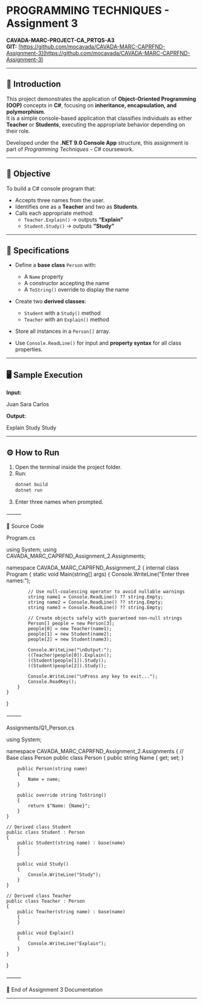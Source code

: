 
# PROGRAMMING TECHNIQUES - Assignment 3

**CAVADA-MARC-PROJECT-CA_PRTQS-A3**  
**GIT:** [https://github.com/mocavada/CAVADA-MARC-CAPRFND-Assignment-3](https://github.com/mocavada/CAVADA-MARC-CAPRFND-Assignment-3)

---

## 📘 Introduction
This project demonstrates the application of **Object-Oriented Programming (OOP)** concepts in **C#**, focusing on **inheritance, encapsulation, and polymorphism**.  
It is a simple console-based application that classifies individuals as either **Teacher** or **Students**, executing the appropriate behavior depending on their role.  

Developed under the **.NET 9.0 Console App** structure, this assignment is part of *Programming Techniques - C#* coursework.

---

## 🧠 Objective
To build a C# console program that:
- Accepts three names from the user.
- Identifies one as a **Teacher** and two as **Students**.
- Calls each appropriate method:
  - `Teacher.Explain()` → outputs **“Explain”**
  - `Student.Study()` → outputs **“Study”**

---

## 🧩 Specifications
- Define a **base class** `Person` with:
  - A `Name` property
  - A constructor accepting the name
  - A `ToString()` override to display the name

- Create two **derived classes**:
  - `Student` with a `Study()` method
  - `Teacher` with an `Explain()` method

- Store all instances in a `Person[]` array.
- Use `Console.ReadLine()` for input and **property syntax** for all class properties.

---

## 🖥️ Sample Execution

**Input:**

Juan
Sara
Carlos

**Output:**

Explain
Study
Study

---

## ⚙️ How to Run
1. Open the terminal inside the project folder.  
2. Run:
   ```bash
   dotnet build
   dotnet run

3.	Enter three names when prompted.




⸻

🧮 Source Code

Program.cs

using System;
using CAVADA_MARC_CAPRFND_Assignment_2.Assignments;

namespace CAVADA_MARC_CAPRFND_Assignment_2
{
    internal class Program
    {
        static void Main(string[] args)
        {
            Console.WriteLine("Enter three names:");

            // Use null-coalescing operator to avoid nullable warnings
            string name1 = Console.ReadLine() ?? string.Empty;
            string name2 = Console.ReadLine() ?? string.Empty;
            string name3 = Console.ReadLine() ?? string.Empty;

            // Create objects safely with guaranteed non-null strings
            Person[] people = new Person[3];
            people[0] = new Teacher(name1);
            people[1] = new Student(name2);
            people[2] = new Student(name3);

            Console.WriteLine("\nOutput:");
            ((Teacher)people[0]).Explain();
            ((Student)people[1]).Study();
            ((Student)people[2]).Study();

            Console.WriteLine("\nPress any key to exit...");
            Console.ReadKey();
        }
    }
}


⸻

Assignments/Q1_Person.cs

using System;

namespace CAVADA_MARC_CAPRFND_Assignment_2.Assignments
{
    // Base class Person
    public class Person
    {
        public string Name { get; set; }

        public Person(string name)
        {
            Name = name;
        }

        public override string ToString()
        {
            return $"Name: {Name}";
        }
    }

    // Derived class Student
    public class Student : Person
    {
        public Student(string name) : base(name)
        {
        }

        public void Study()
        {
            Console.WriteLine("Study");
        }
    }

    // Derived class Teacher
    public class Teacher : Person
    {
        public Teacher(string name) : base(name)
        {
        }

        public void Explain()
        {
            Console.WriteLine("Explain");
        }
    }
}


⸻

📄 End of Assignment 3 Documentation

---
